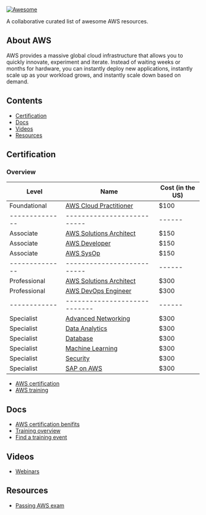 [![Awesome](https://awesome.re/badge.svg)](https://awesome.re)

A collaborative curated list of awesome AWS resources.

## About AWS

AWS provides a massive global cloud infrastructure that allows you to quickly innovate, experiment and iterate. Instead of waiting weeks or months for hardware, you can instantly deploy new applications, instantly scale up as your workload grows, and instantly scale down based on demand. 

## Contents

- [Certification](#Certification)
- [Docs](#docs)
- [Videos](#videos)
- [Resources](#resources)


## Certification

### Overview
| Level | Name | Cost (in the US)|
|--------------|--------------------------|------|
| Foundational | [AWS Cloud Practitioner](https://aws.amazon.com/certification/certified-cloud-practitioner/) | $100 |
|--------------|--------------------------|------|
| Associate | [AWS Solutions Architect](https://aws.amazon.com/certification/certified-solutions-architect-associate/) | $150 |
| Associate | [AWS Developer](https://aws.amazon.com/certification/certified-developer-associate/) | $150 |
| Associate | [AWS SysOp](https://aws.amazon.com/certification/certified-sysops-admin-associate/) | $150 |
|--------------|--------------------------|------|
| Professional | [AWS Solutions Architect](https://aws.amazon.com/certification/certified-solutions-architect-professional/) | $300 |
| Professional | [AWS DevOps Engineer](https://aws.amazon.com/certification/certified-devops-engineer-professional/) | $300 |
|------------|----------------------------|------|
| Specialist | [Advanced Networking](https://aws.amazon.com/certification/certified-advanced-networking-specialty/) | $300 |
| Specialist | [Data Analytics](https://aws.amazon.com/certification/certified-data-analytics-specialty/) | $300 |
| Specialist | [Database](https://aws.amazon.com/certification/certified-database-specialty/) | $300 |
| Specialist | [Machine Learning](https://aws.amazon.com/certification/certified-machine-learning-specialty/) | $300 |
| Specialist | [Security](https://aws.amazon.com/certification/certified-security-specialty/) | $300 |
| Specialist | [SAP on AWS](https://aws.amazon.com/certification/certified-sap-on-aws-specialty/) | $300 |



- [AWS certification](https://aws.amazon.com/certification/)
- [AWS training](https://aws.amazon.com/certification/certification-prep/)

## Docs
- [AWS certification benifits](https://aws.amazon.com/certification/benefits/?nc2=sb_ce_ben)
- [Training overview](https://aws.amazon.com/partners/training/?nc2=sb_pt_pto)
- [Find a training event](https://aws.amazon.com/training/events/?nc2=sb_tr_evt)


## Videos

- [Webinars](https://docs.aviatrix.com/StartUpGuides/aviatrix_overview.html)



## Resources
- [Passing AWS exam](https://digitalcloud.training/how-to-pass-aws-certification-exams/)
